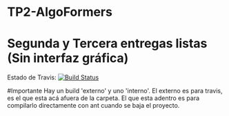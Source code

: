 # TP2-AlgoFormers
# Segunda y Tercera entregas listas (Sin interfaz gráfica)
Estado de Travis:
[![Build Status](https://travis-ci.org/RodrigoDeRosa/TP2-AlgoFormers.svg?branch=master)](https://travis-ci.org/RodrigoDeRosa/TP2-AlgoFormers)

#Importante
Hay un build 'externo' y uno 'interno'. El externo es para travis, es el que esta acá afuera de la carpeta. El que esta adentro es para compilarlo directamente con ant cuando se baja el proyecto.
